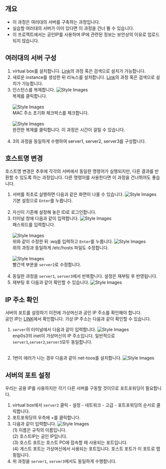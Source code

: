## 개요
- 이 과정은 여러대의 서버를 구축하는 과정입니다.
- 실습할 여러대의 서버가 이미 있다면 이 과정을 건너 뛸 수 있습니다.
- 이 프로젝트에서는 공인IP를 사용하며 IP에 관련된 정보는 보안상의 이유로 업로드되지 않습니다.

## 여러대의 서버 구성
1. virtual box를 설치합니다. [Link](https://blog.naver.com/alice_k106/220967706683)의 과정 혹은 검색으로 설치가 가능합니다.
2. 새로운 instance를 생성한 뒤 리눅스를 설치합니다. [Link](https://blog.naver.com/qwe6168/221180446515)의 과정 혹은 검색으로 설치가 가능합니다.
3. 인스턴스를 복제합니다.
  ![Style Images](https://github.com/BJ-Lim/SystemProgramming/blob/master/captures/tutorial_01_install_01.jpg)</br>
  복제를 클릭합니다.</br></br>
  ![Style Images](https://github.com/BJ-Lim/SystemProgramming/blob/master/captures/tutorial_01_install_02.jpg)</br>
  MAC 주소 초기화 체크박스를 체크합니다.</br></br>
  ![Style Images](https://github.com/BJ-Lim/SystemProgramming/blob/master/captures/tutorial_01_install_03.jpg)</br>
  완전한 복제를 클릭합니다. 이 과정은 시간이 걸릴 수 있습니다.</br></br>
4. 3의 과정을 동일하게 수행하여 server1, server2, server3를 구성합니다.

## 호스트명 변경
호스트명 변경은 추후에 각각의 서버에서 동일한 명령어가 실행되지만, 다른 결과를 반환할 수 있도록 하는 과정입니다. 다른 명령어를 사용한다면 이 과정을 건너뛰어도 좋습니다.
1. 서버를 최초로 실행하면 다음과 같은 화면이 나올 수 있습니다.
  ![Style Images](https://github.com/BJ-Lim/SystemProgramming/blob/master/captures/tutorial_01_install_04.jpg)</br>
  기본 설정으로 ```Enter```를 누릅니다.</br></br>
2. 자신이 기존해 설정해 놓은 ID로 로그인합니다.
3. 터미널 창에 다음과 같이 입력합니다.
  ![Style Images](https://github.com/BJ-Lim/SystemProgramming/blob/master/captures/tutorial_01_install_05.jpg)</br>
  패스워드를 입력합니다.</br></br>
  ![Style Images](https://github.com/BJ-Lim/SystemProgramming/blob/master/captures/tutorial_01_install_06.jpg)</br>
  위와 같이 수정한 뒤 :wq를 입력하고 ```Enter```를 누릅니다.
  ![Style Images](https://github.com/BJ-Lim/SystemProgramming/blob/master/captures/tutorial_01_install_07.jpg)</br>
  위의 과정과 동일하게 /etc/hosts 파일도 수정합니다.</br></br>
  ![Style Images](https://github.com/BJ-Lim/SystemProgramming/blob/master/captures/tutorial_01_install_08.jpg)</br>
  빨간색 부분을 ```server2```로 수정합니다.</br></br>
4. 동일한 과정을 ```server1```, ```server3```에서 반복합니다. 설정은 재부팅 후 반영됩니다.
5. 재부팅 후 다음과 같이 확인할 수 있습니다.
  ![Style Images](https://github.com/BJ-Lim/SystemProgramming/blob/master/captures/tutorial_01_install_09.jpg)</br>

## IP 주소 확인
서버의 포트를 설정하기 이전에 가상머신과 공인 IP 주소를 확인해야 합니다.</br>
공인 IP는 [LINK](http://www.findip.kr/)에서 확인합니다. 가상 IP 주소는 다음과 같이 확인할 수 있습니다.
1. ```server```의 터미널에서 다음과 같이 입력합니다.
  ![Style Images](https://github.com/BJ-Lim/SystemProgramming/blob/master/captures/tutorial_01_install_10.jpg)</br>
  enp0s3의 inet이 가상머신의 IP 주소입니다. 일반적으로 `server1`,`server2`,`server3`모두 동일합니다.</br></br>
  
2. 1번이 에러가 나는 경우 다음과 같이 net-toos를 설치합니다.
  ![Style Images](https://github.com/BJ-Lim/SystemProgramming/blob/master/captures/tutorial_01_install_11.jpg)</br>


## 서버의 포트 설정
우리는 공용 IP를 사용하지만 각기 다른 서버를 구동할 것이므로 포트포워딩이 필요합니다. 
1. virtual box에서 ```server2``` 클릭 - 설정 - 네트워크 - 고급 - 포트포워딩의 순서로 클릭합니다.
2. 포트포워딩의 우측에 +를 클릭합니다.
3. 다음과 같이 입력합니다.
  ![Style Images](https://github.com/BJ-Lim/SystemProgramming/blob/master/captures/tutorial_01_install_12.jpg)</br>
  (1) 이름은 규칙의 이름입니다.</br>
  (2) 호스트IP는 공인 IP입니다.</br>
  (3) 호스트 포트는 호스트 PC에 접속할 때 사용되는 포트입니다.</br>
  (4) 게스트 포트는 가상머신에서 사용되는 포트입니다. 호스트 포트가 이 포트로 맵핑됩니다.</br>
4. 위 과정을 `server1`, `server3`에서도 동일하게 수행합니다.
